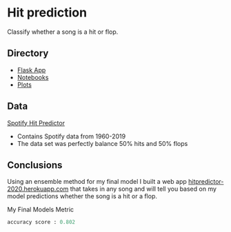# Hit prediction

Classify whether a song is a hit or flop.


## Directory

* [Flask App](https://github.com/SibongileT/song_classification/tree/main/Flask_App)
* [Notebooks](https://github.com/SibongileT/song_classification/tree/main/notebooks)
* [Plots](https://github.com/SibongileT/song_classification/tree/main/plots)

## Data

[Spotify Hit Predictor](https://www.kaggle.com/theoverman/the-spotify-hit-predictor-dataset)
* Contains Spotify data from 1960-2019
* The data set was perfectly balance 50% hits and 50% flops

## Conclusions


Using an ensemble method for my final model I built a web app [hitpredictor-2020.herokuapp.com](https://hitpredictor-2020.herokuapp.com/) that takes in any song and will tell you based on my model predictions whether the song is a hit or a flop.

My Final Models Metric
```python
accuracy score : 0.802
```
